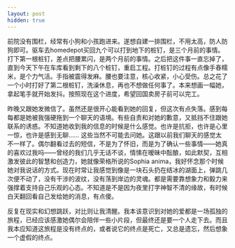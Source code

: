 ```yaml
---
layout: post
hidden: true
---
```


前院没有围栏，经常有小狗和小孩跑进来。遂想自建一排围栏，不用太高，防人防狗即可。驱车去homedepot买回九个可以打到地下的桩钉，是三个月前的事情。打下第一根桩钉，差点把腰累闪，是两个月前的事情。之后把这件事一直忘掉了，直到今天下午在车库看到剩下的八个桩钉，重启工程。打桩钉的过程有点像手舂糯米，是个力气活。手指被震得发麻。腰也要注意，核心收紧，小心受伤。总之花了一个小时打好了第二根桩钉，洗澡休息，再也不想做任何事了。本来想画一幅她，拿起笔手就开始发抖。按照现在这个进度，希望回国卖房子前可以完工。

昨晚又跟她发微信了。虽然还是很开心能看到她的回复，但这次有点失落。感到每每都是她被我强硬拖到一个聊天的语境。有些自责和对她的歉意，又抵挡不住跟她联系的诱惑。不知道她收到我的信息的时候是什么感觉。也许是抗拒，也许是心里一惊，也许是感到无聊…… 这些当然不可能去问她。这跟以前我们聊天的感觉太不一样了。偶尔翻看过去的短信，不是为了怀旧，而是为了确认一些事情——她真的喜欢过我吗——曾经的我们几乎无话不谈，情愫在暧昧中酝酿，如此默契，互相激发彼此的智慧和创造力，她就像荣格所说的Sophia anima，我好怀念那个时候她对我说话的方式。现在时常让我感觉到像是一块石头扔在结冰的湖面上，弹跳几次便不动了，没有干涉的波纹，没有荡到岸边的灵魂。都是需要靠想象力和毅力来强撑着支持自己乐观的心态。不知道是不是因为夜里打字神智不清的缘故，有时候白天翻回看自己发给她的消息，有点傻。

反复在现实和幻想跳跃，对比则让我清醒。我本该意识到对她的爱都是一场孤独的旅程，已经应该感激她偶尔会陪伴一些小片段，但最终还是要一个人走下去。而且我本应知道这旅程是没有终点的，或者说它的终点是死亡，又总是遗忘，然后想象一个虚假的终点。
